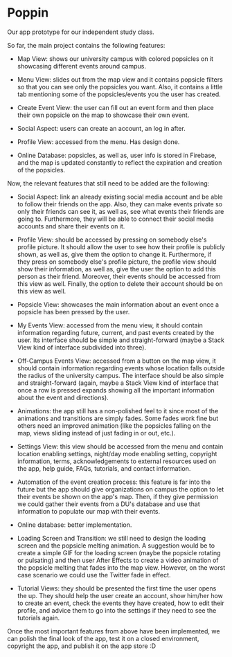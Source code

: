 # Poppin
Our app prototype for our independent study class.

So far, the main project contains the following features:

  - Map View: shows our university campus with colored popsicles on it showcasing different events around campus.
  
  - Menu View: slides out from the map view and it contains popsicle filters so that you can see only the popsicles you want.     Also, it contains a little tab mentioning some of the popsicles/events you the user has created.
  
  - Create Event View: the user can fill out an event form and then place their own popsicle on the map to showcase their own     event.  
  
  - Social Aspect: users can create an account, an log in after.
  
  - Profile View: accessed from the menu. Has design done.
  
  - Online Database: popsicles, as well as, user info is stored in Firebase, and the map is updated constantly to reflect the expiration and creation of the popsicles.
  
Now, the relevant features that still need to be added are the following:

  - Social Aspect: link an already existing social media account and be able to follow their friends on the app. Also, they can make events private so only their friends can see it, as well as, see what events their friends are going to. Furthermore, they will be able to connect their social media accounts and share their events on it.
  
  - Profile View: should be accessed by pressing on somebody else's profile picture. It should allow the user     to see how their profile is publicly shown, as well as, give them the option to change it. Furthermore, if they press on       somebody else's profile picture, the profile view should show their information, as well as, give the user the option to       add this person as their friend. Moreover, their events should be accessed from this view as well. Finally, the option to     delete their account should be on this view as well.
  
  - Popsicle View: showcases the main information about an event once a popsicle has been pressed by the user.
  
  - My Events View: accessed from the menu view, it should contain information regarding future, current, and past events         created by the user. Its interface should be simple and straight-forward (maybe a Stack View kind of interface subdivided     into three).
  
  - Off-Campus Events View: accessed from a button on the map view, it should contain information regarding events whose           location falls outside the radius of the university campus. The interface should be also simple and straight-forward           (again, maybe a Stack View kind of interface that once a row is pressed expands showing all the important information         about the event and directions).
  
  - Animations: the app still has a non-polished feel to it since most of the animations and transitions are simply fades.         Some fades work fine but others need an improved animation (like the popsicles falling on the map, views sliding instead       of just fading in or out, etc.).
 
  - Settings View: this view should be accessed from the menu and contain location enabling settings, night/day mode enabling     setting, copyright information, terms, acknowledgements to external resources used on the app, help guide, FAQs,               tutorials, and contact information.
  
  - Automation of the event creation process: this feature is far into the future but the app should give organizations on         campus the option to let their events be shown on the app's map. Then, if they give permission we could gather their           events from a DU's database and use that information to populate our map with their events.
  
  - Online database: better implementation.
  
  - Loading Screen and Transition: we still need to design the loading screen and the popsicle melting animation. A suggestion     would be to create a simple GIF for the loading screen (maybe the popsicle rotating or pulsating) and then user After         Effects to create a video animation of the popsicle melting that fades into the map view. However, on the worst case           scenario we could use the Twitter fade in effect.
  
  - Tutorial Views: they should be presented the first time the user opens the up. They should help the user create an             account, show him/her how to create an event, check the events they have created, how to edit their profile, and advice       them to go into the settings if they need to see the tutorials again.
  
Once the most important features from above have been implemented, we can polish the final look of the app, test it on a closed environment, copyright the app, and publish it on the app store :D
